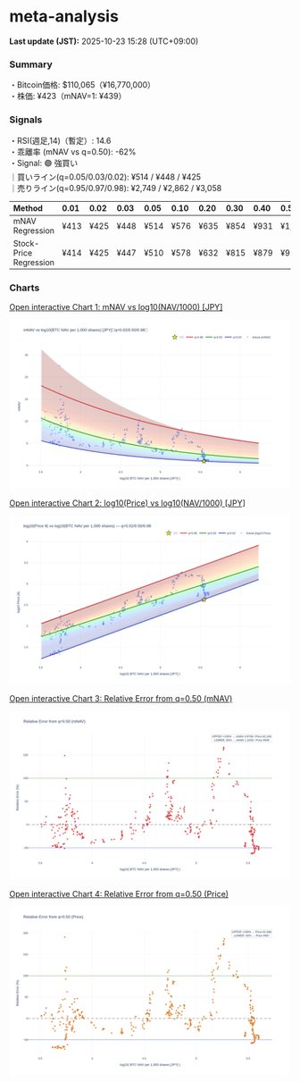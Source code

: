 # meta-analysis


<!--REPORT:START-->
**Last update (JST):** 2025-10-23 15:28 (UTC+09:00)

### Summary
・Bitcoin価格: $110,065（¥16,770,000）  
・株価: ¥423（mNAV=1: ¥439）

### Signals
・RSI(週足,14)（暫定）: 14.6  
・乖離率 (mNAV vs q=0.50): -62%  
・Signal: 🟣 強買い  
｜買いライン(q=0.05/0.03/0.02): ¥514 / ¥448 / ¥425  
｜売りライン(q=0.95/0.97/0.98): ¥2,749 / ¥2,862 / ¥3,058

| Method                 | 0.01   | 0.02   | 0.03   | 0.05   | 0.10   | 0.20   | 0.30   | 0.40   | 0.50   | 0.60   | 0.70   | 0.80   | 0.90   | 0.95   | 0.97   | 0.98   | 0.99   |
|:-----------------------|:-------|:-------|:-------|:-------|:-------|:-------|:-------|:-------|:-------|:-------|:-------|:-------|:-------|:-------|:-------|:-------|:-------|
| mNAV Regression        | ¥413   | ¥425   | ¥448   | ¥514   | ¥576   | ¥635   | ¥854   | ¥931   | ¥1,092 | ¥1,274 | ¥1,407 | ¥1,793 | ¥2,434 | ¥2,749 | ¥2,862 | ¥3,058 | ¥3,063 |
| Stock-Price Regression | ¥414   | ¥425   | ¥447   | ¥510   | ¥578   | ¥632   | ¥815   | ¥879   | ¥974   | ¥1,138 | ¥1,293 | ¥1,727 | ¥2,279 | ¥2,486 | ¥2,535 | ¥2,787 | ¥2,801 |

### Charts
[Open interactive Chart 1: mNAV vs log10(NAV/1000) [JPY]](https://tkzm240.github.io/meta-analysis/fig1.html)

![fig1](assets/fig1.png)

[Open interactive Chart 2: log10(Price) vs log10(NAV/1000) [JPY]](https://tkzm240.github.io/meta-analysis/fig2.html)

![fig2](assets/fig2.png)

[Open interactive Chart 3: Relative Error from q=0.50 (mNAV)](https://tkzm240.github.io/meta-analysis/fig3.html)

![fig3](assets/fig3.png)

[Open interactive Chart 4: Relative Error from q=0.50 (Price)](https://tkzm240.github.io/meta-analysis/fig4.html)

![fig4](assets/fig4.png)
<!--REPORT:END-->
